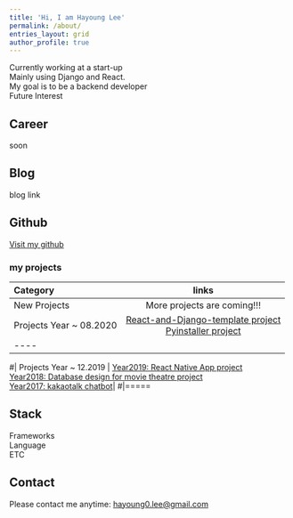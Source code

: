 ```yaml
---
title: 'Hi, I am Hayoung Lee'
permalink: /about/
entries_layout: grid
author_profile: true
---
```

Currently working at a start-up <br/>
Mainly using Django and React. <br/>
My goal is to be a backend developer <br/>
Future Interest

## Career
soon

## Blog
blog link

## Github 
<a href="https://github.com/hayoung0Lee">Visit my github</a>

### my projects
| Category | links | 
|:--------|:-------:|
| New Projects  | More projects are coming!!! | 
| Projects Year ~ 08.2020  | <a href="/portfolio/2020-09-06-React-and-Django/"> React-and-Django-template project</a> <br/> <a href="/portfolio/2020-09-06-pyinstaller-pj/"> Pyinstaller project </a> |
|----


#| Projects Year ~ 12.2019 | <a href="/portfolio/2020-09-06-react-native-app/"> Year2019: React Native App project</a> <br/> <a href="/portfolio/2020-09-06-movie-#project/"> Year2018: Database design for movie theatre project</a> <br/> <a href="/portfolio/2020-09-06-kakaochatbot/"> Year2017: kakaotalk chatbot</a>| 
#|=====

## Stack
Frameworks <br/>
Language <br/>
ETC <br/>

## Contact
Please contact me anytime: hayoung0.lee@gmail.com

